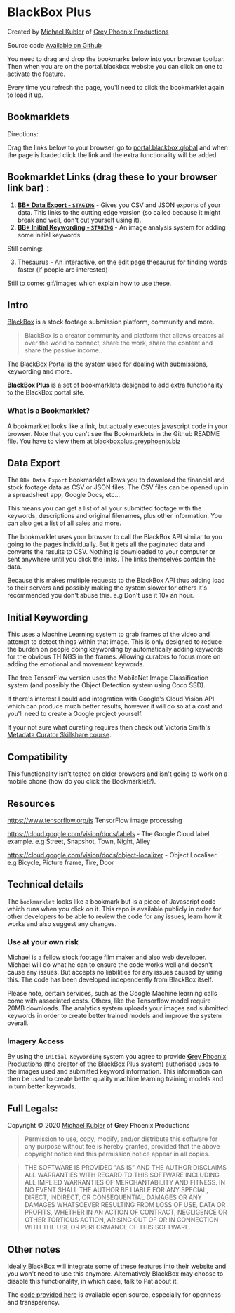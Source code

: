 # BlackBox Plus

Created by [Michael Kubler](https://www.kublermdk.com/) of [Grey Phoenix Productions](https://www.greyphoenix.biz/)

Source code [Available on Github](https://github.com/kublermdk/BlackBox-Plus) 


You need to drag and drop the bookmarks below into your browser toolbar. Then when you are on the portal.blackbox website you can click on one to activate the feature.

Every time you refresh the page, you'll need to click the bookmarklet again to load it up.

## Bookmarklets

Directions:

Drag the links below to your browser, go to [portal.blackbox.global](https://portal.blackbox.global/) and when the page is loaded click the link and the extra functionality will be added.

## Bookmarklet Links (drag these to your browser link bar) :

1. <a class="bookmarklet" href="javascript:(function () {console.debug('Loading BlackBox Plus Exporter');let script = document.createElement('script');script.src = 'https://blackboxplus.greyphoenix.biz/staging/export.js';document.head.appendChild(script);})();">**BB+ Data Export - `STAGING`**</a> - Gives you CSV and JSON exports of your data. This links to the cutting edge version (so called because it might break and well, don't cut yourself using it).
2. <a class="bookmarklet" href="javascript:(function () {console.debug('Loading BlackBox Plus Initial Keywording - TensorFlow');let script = document.createElement('script');script.src = 'https://blackboxplus.greyphoenix.biz/staging/initialKeywordingTensorflow.js';document.head.appendChild(script);})();">**BB+ Initial Keywording - `STAGING`**</a> - An image analysis system for adding some initial keywords

Still coming:

3. Thesaurus - An interactive, on the edit page thesaurus for finding words faster (if people are interested)


Still to come: gif/images which explain how to use these.

## Intro

[BlackBox](https://blackbox.global/) is a stock footage submission platform, community and more.

> BlackBox is a creator community and platform that allows creators all over the world to connect, share the work, share the content and share the passive income..

The [BlackBox Portal](https://portal.blackbox.global/) is the system used for dealing with submissions, keywording and more.


**BlackBox Plus** is a set of bookmarklets designed to add extra functionality to the BlackBox portal site.


### What is a Bookmarklet?

A bookmarklet looks like a link, but actually executes javascript code in your browser. Note that you can't see the Bookmarklets in the Github README file. You have to view them at [blackboxplus.greyphoenix.biz](https://blackboxplus.greyphoenix.biz/)

## Data Export

The `BB+ Data Export` bookmarklet allows you to download the financial and stock footage data as CSV or JSON files. The CSV files can be opened up in a spreadsheet app, Google Docs, etc...

This means you can get a list of all your submitted footage with the keywords, descriptions and original filenames, plus other information. You can also get a list of all sales and more.

The bookmarklet uses your browser to call the BlackBox API similar to you going to the pages individually. But it gets all the paginated data and converts the results to CSV.
Nothing is downloaded to your computer or sent anywhere until you click the links. The links themselves contain the data.

Because this makes multiple requests to the BlackBox API thus adding load to their servers and possibly making the system slower for others it's recommended you don't abuse this. e.g Don't use it 10x an hour.

## Initial Keywording

This uses a Machine Learning system to grab frames of the video and attempt to detect things within that image.
This is only designed to reduce the burden on people doing keywording by automatically adding keywords for the obvious THINGS in the frames.
Allowing curators to focus more on adding the emotional and movement keywords.

The free TensorFlow version uses the MobileNet Image Classification system (and possibly the Object Detection system using Coco SSD).

If there's interest I could add integration with Google's Cloud Vision API which can produce much better results, however it will do so at a cost and you'll need to create a Google project yourself.

If your not sure what curating requires then check out Victoria Smith's [Metadata Curator Skillshare course](https://skl.sh/2MZ1hsM). 

## Compatibility

This functionality isn't tested on older browsers and isn't going to work on a mobile phone (how do you click the Bookmarklet?).


## Resources
https://www.tensorflow.org/js TensorFlow image processing

https://cloud.google.com/vision/docs/labels - The Google Cloud label example. e.g Street, Snapshot, Town, Night, Alley

https://cloud.google.com/vision/docs/object-localizer - Object Localiser. e.g Bicycle, Picture frame, Tire, Door

## Technical details

The `bookmarklet` looks like a bookmark but is a piece of Javascript code which runs when you click on it.
This repo is available publicly in order for other developers to be able to review the code for any issues, learn how it works and also suggest any changes.



### Use at your own risk
Michael is a fellow stock footage film maker and also web developer.
Michael will do what he can to ensure the code works well and doesn't cause any issues. But accepts no liabilities for any issues caused by using this. The code has been developed independently from BlackBox itself.

Please note, certain services, such as the Google Machine learning calls come with associated costs. Others, like the Tensorflow model require 20MB downloads. The analytics system uploads your images and submitted keywords in order to create better trained models and improve the system overall.

### Imagery Access

By using the `Initial Keywording` system you agree to provide [**G**rey **P**hoenix **P**roductions](https://www.greyphoenix.biz) (the creator of the BlackBox Plus system) authorised uses to the images used and submitted keyword information.
This information can then be used to create better quality machine learning training models and in turn better keywords.


## Full Legals:

Copyright © 2020 [Michael Kubler](https://www.kublermdk.com/) of **G**rey **P**hoenix **P**roductions

> Permission to use, copy, modify, and/or distribute this software for any purpose without fee is hereby granted, provided that the above copyright notice and this permission notice appear in all copies.

> THE SOFTWARE IS PROVIDED "AS IS" AND THE AUTHOR DISCLAIMS ALL WARRANTIES WITH REGARD TO THIS SOFTWARE INCLUDING ALL IMPLIED WARRANTIES OF MERCHANTABILITY AND FITNESS. IN NO EVENT SHALL THE AUTHOR BE LIABLE FOR ANY SPECIAL, DIRECT, INDIRECT, OR CONSEQUENTIAL DAMAGES OR ANY DAMAGES WHATSOEVER RESULTING FROM LOSS OF USE, DATA OR PROFITS, WHETHER IN AN ACTION OF CONTRACT, NEGLIGENCE OR OTHER TORTIOUS ACTION, ARISING OUT OF OR IN CONNECTION WITH THE USE OR PERFORMANCE OF THIS SOFTWARE.


## Other notes

Ideally BlackBox will integrate some of these features into their website and you won't need to use this anymore.
Alternatively BlackBox may choose to disable this functionality, in which case, talk to Pat about it.

The [code provided here](https://github.com/kublermdk/BlackBox-Plus) is available open source, especially for openness and transparency.

<link media="all" rel="stylesheet" href="index.css" />